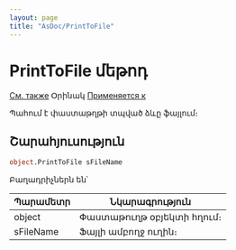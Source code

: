 ```yaml
---
layout: page
title: "AsDoc/PrintToFile"
---
```



# PrintToFile մեթոդ

[См. также](../Asdoc.md) Օրինակ [Применяется к](../Asdoc.md)

Պահում է փաստաթղթի տպված ձևը ֆայլում։

## Շարահյուսություն

``` vb
object.PrintToFile sFileName
```

Բաղադրիչներն են՝ 


| Պարամետր | Նկարագրություն |
|--|--|
| object | Փաստաթուղթ օբյեկտի հղում։|
| sFileName | Ֆայլի ամբողջ ուղին։ |

